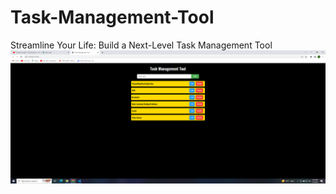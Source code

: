 # Task-Management-Tool
Streamline Your Life: Build a Next-Level Task Management Tool
![image](https://github.com/projectninjatech/Task-Management-Tool/blob/main/task_management_tool.png)
